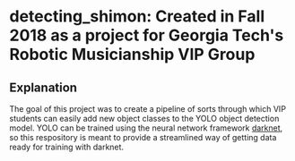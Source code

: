 # detecting_shimon: Created in Fall 2018 as a project for Georgia Tech's Robotic Musicianship VIP Group

## Explanation
The goal of this project was to create a pipeline of sorts through which VIP students can easily add new object classes to the YOLO object detection model. YOLO can be trained using the neural network framework [darknet](https://github.com/pjreddie/darknet), so this respository is meant to provide a streamlined way of getting data ready for training with darknet.
